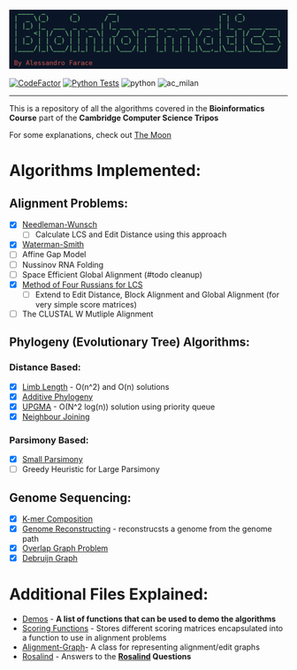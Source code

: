 ![](logos/logo.png)

[![CodeFactor](https://www.codefactor.io/repository/github/a-f-v/bioinformatics/badge)](https://www.codefactor.io/repository/github/a-f-v/bioinformatics)
[![Python Tests](https://github.com/A-F-V/Bioinformatics/actions/workflows/actions.yml/badge.svg)](https://github.com/A-F-V/Bioinformatics/actions/workflows/actions.yml)
![python](https://badges.aleen42.com/src/python.svg)
![ac_milan](https://badges.aleen42.com/src/ac_milan.svg)

---

This is a repository of all the algorithms covered in the **Bioinformatics Course** part of the **Cambridge Computer Science Tripos**

For some explanations, check out [The Moon](https://publish.obsidian.md/afv/Index/Bioinformatics+Index)

# Algorithms Implemented:

## **Alignment Problems:**

- [x] [Needleman-Wunsch](bioinformatics/algorithms/needleman_wunsch.py)
  - [ ] Calculate LCS and Edit Distance using this approach
- [x] [Waterman-Smith](bioinformatics/algorithms/waterman_smith.py)
- [ ] Affine Gap Model
- [ ] Nussinov RNA Folding
- [ ] Space Efficient Global Alignment (#todo cleanup)
- [x] [Method of Four Russians for LCS](bioinformatics/algorithms/four_russians_binary_encoding.py)
  - [ ] Extend to Edit Distance, Block Alignment and Global Alignment (for very simple score matrices)
- [ ] The CLUSTAL W Mutliple Alignment

## **Phylogeny (Evolutionary Tree) Algorithms**:

### **Distance Based**:

- [x] [Limb Length](bioinformatics/algorithms/limb_length.py) - O(n^2) and O(n) solutions
- [x] [Additive Phylogeny](bioinformatics/algorithms/additive_phylogeny.py)
- [x] [UPGMA](bioinformatics/algorithms/upgma.py) - O(N^2 log(n)) solution using priority queue
- [x] [Neighbour Joining](bioinformatics/algorithms/neighbour_joining.py)

### **Parsimony Based**:

- [x] [Small Parsimony](bioinformatics/algorithms/small_parsimony.py)
- [ ] Greedy Heuristic for Large Parsimony

## **Genome Sequencing**:

- [x] [K-mer Composition](bioinformatics/algorithms/string_composition.py)
- [x] [Genome Reconstructing](bioinformatics/algorithms/reconstruct_genome_string.py) - reconstrucsts a genome from the genome path
- [x] [Overlap Graph Problem](bioinformatics/algorithms/sequencing_graph.py)
- [x] [Debruijn Graph](bioinformatics/algorithms/sequencing_graph.py)

# Additional Files Explained:

- [Demos](bioinformatics/demos.py) - **A list of functions that can be used to demo the algorithms**
- [Scoring Functions](bioinformatics/algorithms/scoring_functions.py) - Stores different scoring matrices encapsulated into a function to use in alignment problems
- [Alignment-Graph](bioinformatics/algorithms/alignment_graph.py)- A class for representing alignment/edit graphs
- [Rosalind](bioinformatics/rosalind) - Answers to the **[Rosalind](http://rosalind.info/problems/list-view/?location=bioinformatics-textbook-track) Questions**
